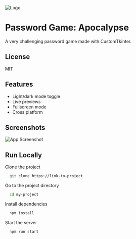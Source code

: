
![Logo](https://dev-to-uploads.s3.amazonaws.com/uploads/articles/th5xamgrr6se0x5ro4g6.png)


# Password Game: Apocalypse

A very challenging password game made with CustomTkinter.


## License

[MIT](https://choosealicense.com/licenses/mit/)


## Features

- Light/dark mode toggle
- Live previews
- Fullscreen mode
- Cross platform


## Screenshots

![App Screenshot](https://via.placeholder.com/468x300?text=App+Screenshot+Here)


## Run Locally

Clone the project

```bash
  git clone https://link-to-project
```

Go to the project directory

```bash
  cd my-project
```

Install dependencies

```bash
  npm install
```

Start the server

```bash
  npm run start
```

